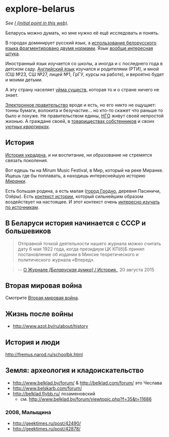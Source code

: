 # explore-belarus

_See [I (initial point in this web)](https://github.com/irnc/i)._

Беларусь можно думать, но мне нужно её ещё исследовать и понять.

В городах доминирует русский язык, а [использование белорусского языка фрагментировано двумя нормами](https://github.com/irnc/be-be-x-old). Язык [вообще интересная штука](https://github.com/irnc/explore-language).

Иностранный язык изучается со школы, а иногда и с последнего года в детском саду. [Английский язык](https://github.com/irnc/learn-english) изучался и родителями (РТИ), и мной (СШ №23, СШ №27, лицей №1, ГрГУ, курсы на работе), и вероятно будет и моими детьми.

А эту страну населяет [уйма существ](https://github.com/irnc/insects-belarus), которая то и о стране ничего не знает.

[Электронное правительство](https://github.com/irnc/e-gov) вроде и есть, но его никто не ощущает: тонны бумаги, волокита и безучастие... но кто-то скажет что раньше то было и похуже. Не правительством едины, [НГО](https://github.com/irnc/ngo) живут своей непростой жизнью. А граждане своей, в [товариществах собстенников](https://github.com/irnc/dom83.by) и своих [_уютных квартирках_](https://github.com/irnc/kvartira).

## История

[История украдена](https://github.com/irnc/magnus-ducatus), и ни воспитание, ни образование не стремятся связать поколения.

Вот едешь ты на Mirum Music Festival, в Мир, который на реке Миранке. Ищешь где бы поплавать, а находишь интереснейшую историю [_Миранки_](https://github.com/irnc/miranka).

Есть большая родина, а есть малая ([город Гродно](https://github.com/irnc/grodno), деревня Пасиничи, Озёры). Есть [контекст истории](https://github.com/irnc/grodno-streets), который сильнейшим образом воздействует на настоящее. И этот контекст очень [интересно изучать по источникам](https://github.com/irnc/grodno-sources).

## В Беларуси история начинается с СССР и большевиков

> Отправной точкой деятельности нашего журнала можно считать дату 6 мая 1922 года, когда президиум ЦК КП(б)Б принял постановление об издании в Минске теоретического и политического журнала «Вперед».

> -- [О Журнале _[Беларуская думка]_ / История.](http://beldumka.belta.by/ru/about/history), 20 августа 2015

## Вторая мировая война

Смотрите [Вторая мировая война](world-war-ii.md).

## Жизнь после войны

* http://www.azot.by/ru/about/history

## История и люди

http://fremus.narod.ru/schoolbk.html

## Земля: археология и кладоискательство

* http://www.belklad.by/forum/ & http://belklad.com/forum/ это Чеслава
* http://www.belskarb.com/forum/
* http://belklad.flybb.ru/ лозаменовский
  * см. http://www.belklad.by/forum/viewtopic.php?f=35&t=11686

### 2008, Малыщина

* http://geektimes.ru/post/42490/
* http://geektimes.ru/post/42878/
